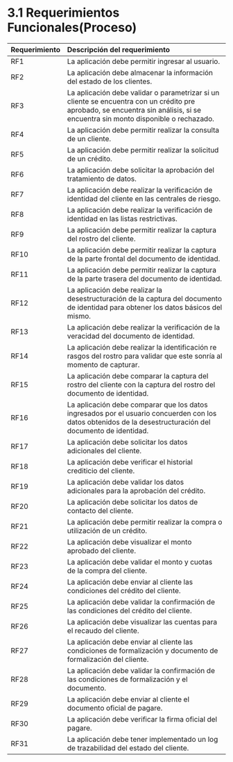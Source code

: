 # 3.1 Requerimientos Funcionales\(Proceso\)

| Requerimiento | Descripción del requerimiento |
| :--- | :--- |
| RF1 | La aplicación debe permitir ingresar al usuario. |
| RF2 | La aplicación debe almacenar la información del estado de los clientes. |
| RF3 | La aplicación debe validar o parametrizar si un cliente se encuentra con un crédito pre aprobado, se encuentra sin análisis, si se encuentra sin monto disponible o rechazado. |
| RF4 | La aplicación debe permitir realizar la consulta de un cliente. |
| RF5 | La aplicación debe permitir realizar la solicitud de un crédito. |
| RF6 | La aplicación debe solicitar la aprobación del tratamiento de datos. |
| RF7 | La aplicación debe realizar la verificación de identidad del cliente en las centrales de riesgo. |
| RF8 | La aplicación debe realizar la verificación de identidad en las listas restrictivas. |
| RF9 | La aplicación debe permitir realizar la captura del rostro del cliente. |
| RF10 | La aplicación debe permitir realizar la captura de la parte frontal del documento de identidad. |
| RF11 | La aplicación debe permitir realizar la captura de la parte trasera del documento de identidad. |
| RF12 |  La aplicación debe realizar la desestructuración de la captura del documento de identidad para obtener los datos básicos del mismo. |
| RF13 | La aplicación debe realizar la verificación de la veracidad del documento de identidad.  |
| RF14 | La aplicación debe realizar la identificación re rasgos del rostro para validar que este sonría al momento de capturar. |
| RF15 | La aplicación debe comparar la captura del rostro del cliente con la captura del rostro del documento de identidad. |
| RF16 | La aplicación debe comparar que los datos ingresados por el usuario concuerden con los datos obtenidos de la desestructuración del documento de identidad.  |
| RF17 | La aplicación debe solicitar los datos adicionales del cliente. |
| RF18 | La aplicación debe verificar el historial crediticio del cliente. |
| RF19 | La aplicación debe validar los datos adicionales para la aprobación del crédito. |
| RF20 | La aplicación debe solicitar los datos de contacto del cliente. |
| RF21 | La aplicación debe permitir realizar la compra o utilización de un crédito. |
| RF22 | La aplicación debe visualizar el monto aprobado del cliente. |
| RF23 | La aplicación debe validar el monto y cuotas de la compra del cliente. |
| RF24 |  La aplicación debe enviar al cliente las condiciones del crédito del cliente. |
| RF25 | La aplicación debe validar la confirmación de las condiciones del crédito del cliente. |
| RF26 | La aplicación debe visualizar las cuentas para el recaudo del cliente. |
| RF27 | La aplicación debe enviar al cliente las condiciones de formalización y documento de formalización del cliente. |
| RF28 | La aplicación debe validar la confirmación de las condiciones de formalización y el documento. |
| RF29 | La aplicación debe enviar al cliente el documento oficial de pagare. |
| RF30 | La aplicación debe verificar la firma oficial del pagare. |
| RF31 | La aplicación debe tener implementado un log de trazabilidad del estado del cliente. |


